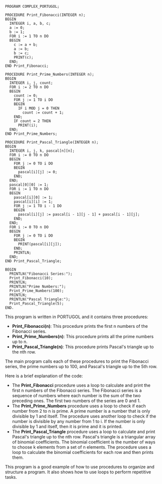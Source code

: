 ```
PROGRAM COMPLEX_PORTUGOL;

PROCEDURE Print_Fibonacci(INTEGER n);
BEGIN
  INTEGER i, a, b, c;
  a := 0;
  b := 1;
  FOR i := 1 TO n DO
  BEGIN
    c := a + b;
    a := b;
    b := c;
    PRINT(c);
  END;
END Print_Fibonacci;

PROCEDURE Print_Prime_Numbers(INTEGER n);
BEGIN
  INTEGER i, j, count;
  FOR i := 2 TO n DO
  BEGIN
    count := 0;
    FOR j := 1 TO i DO
    BEGIN
      IF i MOD j = 0 THEN
        count := count + 1;
    END;
    IF count = 2 THEN
      PRINT(i);
  END;
END Print_Prime_Numbers;

PROCEDURE Print_Pascal_Triangle(INTEGER n);
BEGIN
  INTEGER i, j, k, pascal[n][n];
  FOR i := 0 TO n DO
  BEGIN
    FOR j := 0 TO i DO
    BEGIN
      pascal[i][j] := 0;
    END;
  END;
  pascal[0][0] := 1;
  FOR i := 1 TO n DO
  BEGIN
    pascal[i][0] := 1;
    pascal[i][i] := 1;
    FOR j := 1 TO i - 1 DO
    BEGIN
      pascal[i][j] := pascal[i - 1][j - 1] + pascal[i - 1][j];
    END;
  END;
  FOR i := 0 TO n DO
  BEGIN
    FOR j := 0 TO i DO
    BEGIN
      PRINT(pascal[i][j]);
    END;
    PRINTLN;
  END;
END Print_Pascal_Triangle;

BEGIN
  PRINTLN("Fibonacci Series:");
  Print_Fibonacci(10);
  PRINTLN;
  PRINTLN("Prime Numbers:");
  Print_Prime_Numbers(100);
  PRINTLN;
  PRINTLN("Pascal Triangle:");
  Print_Pascal_Triangle(5);
END.
```

This program is written in PORTUGOL and it contains three procedures:

* **Print_Fibonacci(n)**: This procedure prints the first n numbers of the Fibonacci series.
* **Print_Prime_Numbers(n)**: This procedure prints all the prime numbers up to n.
* **Print_Pascal_Triangle(n)**: This procedure prints Pascal's triangle up to the nth row.

The main program calls each of these procedures to print the Fibonacci series, the prime numbers up to 100, and Pascal's triangle up to the 5th row.

Here is a brief explanation of the code:

* The **Print_Fibonacci** procedure uses a loop to calculate and print the first n numbers of the Fibonacci series. The Fibonacci series is a sequence of numbers where each number is the sum of the two preceding ones. The first two numbers of the series are 0 and 1.
* The **Print_Prime_Numbers** procedure uses a loop to check if each number from 2 to n is prime. A prime number is a number that is only divisible by 1 and itself. The procedure uses another loop to check if the number is divisible by any number from 1 to i. If the number is only divisible by 1 and itself, then it is prime and it is printed.
* The **Print_Pascal_Triangle** procedure uses a loop to calculate and print Pascal's triangle up to the nth row. Pascal's triangle is a triangular array of binomial coefficients. The binomial coefficient is the number of ways to choose k elements from a set of n elements. The procedure uses a loop to calculate the binomial coefficients for each row and then prints them.

This program is a good example of how to use procedures to organize and structure a program. It also shows how to use loops to perform repetitive tasks.
